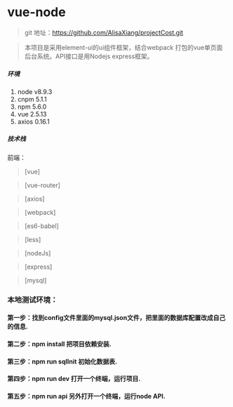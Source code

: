 # vue-node

> git 地址：https://github.com/AlisaXiang/projectCost.git

> 本项目是采用element-ui的ui组件框架，结合webpack 打包的vue单页面后台系统。API接口是用Nodejs express框架。  

##### 环境
 1. node v8.9.3
 2. cnpm 5.1.1
 3. npm 5.6.0
 4. vue 2.5.13
 5. axios 0.16.1 
##### 技术栈
前端：  
> [vue]

> [vue-router]

> [axios]  

> [webpack]

> [es6-babel]

> [less]
  
> [nodeJs]

> [express]

> [mysql] 

### 本地测试环境：  
#### 第一步：找到config文件里面的mysql.json文件，把里面的数据库配置改成自己的信息.  
#### 第二步：npm install 把项目依赖安装.  
#### 第三步：npm run sqlInit 初始化数据表.  
#### 第四步：npm run dev 打开一个终端，运行项目.  
#### 第五步：npm run api 另外打开一个终端，运行node API.
